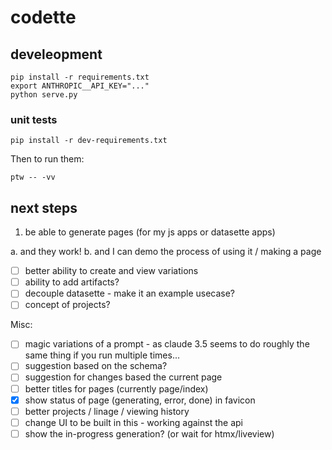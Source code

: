 # codette

## develeopment

    pip install -r requirements.txt
    export ANTHROPIC__API_KEY="..."
    python serve.py

### unit tests

    pip install -r dev-requirements.txt

Then to run them:
 
    ptw -- -vv

## next steps

1. be able to generate pages (for my js apps or datasette apps)

a. and they work!
b. and I can demo the process of using it / making a page

- [ ] better ability to create and view variations
- [ ] ability to add artifacts?
- [ ] decouple datasette - make it an example usecase?
- [ ] concept of projects?

Misc:

- [ ] magic variations of a prompt - as claude 3.5 seems to do roughly the same thing if you run multiple times...
- [ ] suggestion based on the schema?
- [ ] suggestion for changes based the current page
- [ ] better titles for pages (currently page/index)
- [x] show status of page (generating, error, done) in favicon
- [ ] better projects / linage / viewing history
- [ ] change UI to be built in this - working against the api
- [ ] show the in-progress generation? (or wait for htmx/liveview)
